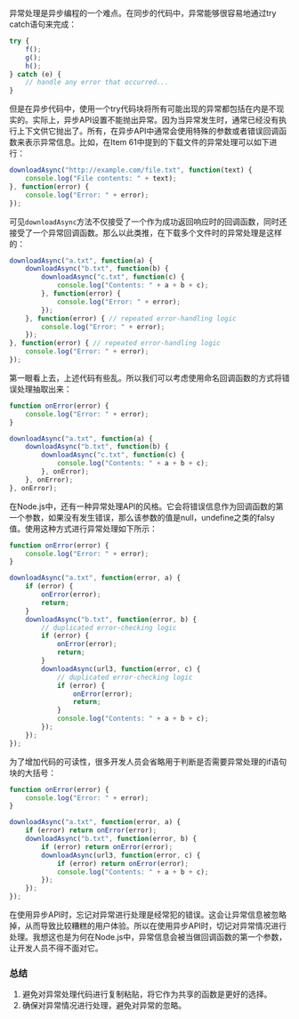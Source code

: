 异常处理是异步编程的一个难点。在同步的代码中，异常能够很容易地通过try catch语句来完成：

```js
try {
	f();
	g();
	h();
} catch (e) {
	// handle any error that occurred...
}
```

但是在异步代码中，使用一个try代码块将所有可能出现的异常都包括在内是不现实的。实际上，异步API设置不能抛出异常。因为当异常发生时，通常已经没有执行上下文供它抛出了。所有，在异步API中通常会使用特殊的参数或者错误回调函数来表示异常信息。比如，在Item 61中提到的下载文件的异常处理可以如下进行：

```js
downloadAsync("http://example.com/file.txt", function(text) {
	console.log("File contents: " + text);
}, function(error) {
	console.log("Error: " + error);
});
```

可见`downloadAsync`方法不仅接受了一个作为成功返回响应时的回调函数，同时还接受了一个异常回调函数。那么以此类推，在下载多个文件时的异常处理是这样的：

```js
downloadAsync("a.txt", function(a) {
	downloadAsync("b.txt", function(b) {
		downloadAsync("c.txt", function(c) {
			console.log("Contents: " + a + b + c);
		}, function(error) {
			console.log("Error: " + error);
		});
	}, function(error) { // repeated error-handling logic
		console.log("Error: " + error);
	});
}, function(error) { // repeated error-handling logic
	console.log("Error: " + error);
});
```

第一眼看上去，上述代码有些乱。所以我们可以考虑使用命名回调函数的方式将错误处理抽取出来：

```js
function onError(error) {
	console.log("Error: " + error);
}

downloadAsync("a.txt", function(a) {
	downloadAsync("b.txt", function(b) {
		downloadAsync("c.txt", function(c) {
			console.log("Contents: " + a + b + c);
		}, onError);
	}, onError);
}, onError);
```

在Node.js中，还有一种异常处理API的风格。它会将错误信息作为回调函数的第一个参数，如果没有发生错误，那么该参数的值是null，undefine之类的falsy值。使用这种方式进行异常处理如下所示：

```js
function onError(error) {
	console.log("Error: " + error);
}

downloadAsync("a.txt", function(error, a) {
	if (error) {
		onError(error);
		return;
	}
	downloadAsync("b.txt", function(error, b) {
		// duplicated error-checking logic
		if (error) {
			onError(error);
			return;
		}
		downloadAsync(url3, function(error, c) {
			// duplicated error-checking logic
			if (error) {
				onError(error);
				return;
			}
			console.log("Contents: " + a + b + c);
		});
	});
});
```

为了增加代码的可读性，很多开发人员会省略用于判断是否需要异常处理的if语句块的大括号：

```js
function onError(error) {
	console.log("Error: " + error);
}

downloadAsync("a.txt", function(error, a) {
	if (error) return onError(error);
	downloadAsync("b.txt", function(error, b) {
		if (error) return onError(error);
		downloadAsync(url3, function(error, c) {
			if (error) return onError(error);
			console.log("Contents: " + a + b + c);
		});
	});
});
```

在使用异步API时，忘记对异常进行处理是经常犯的错误。这会让异常信息被忽略掉，从而导致比较糟糕的用户体验。所以在使用异步API时，切记对异常情况进行处理。我想这也是为何在Node.js中，异常信息会被当做回调函数的第一个参数，让开发人员不得不面对它。

### 总结 ###
1. 避免对异常处理代码进行复制粘贴，将它作为共享的函数是更好的选择。
2. 确保对异常情况进行处理，避免对异常的忽略。


